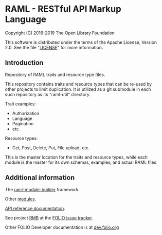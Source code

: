 # RAML - RESTful API Markup Language

Copyright (C) 2016-2019 The Open Library Foundation

This software is distributed under the terms of the Apache License,
Version 2.0. See the file "[LICENSE](LICENSE)" for more information.

## Introduction

Repository of RAML traits and resource type files.

This repository contains traits and resource types that can be re-used
by other projects to limit duplication. It is utilized as a git submodule
in each such repository as its "raml-util" directory.

Trait examples:

 - Authorization
 - Language
 - Pagination
 - etc.

Resource types:

 - Get, Post, Delete, Put, File upload, etc.

This is the master location for the traits and resource types, while each module is the master for its own schemas, examples, and actual RAML files.

## Additional information

The [raml-module-builder](https://github.com/folio-org/raml-module-builder) framework.

Other [modules](https://dev.folio.org/source-code/#server-side).

[API reference documentation](https://dev.folio.org/reference/api/).

See project [RMB](https://issues.folio.org/browse/RMB)
at the [FOLIO issue tracker](https://dev.folio.org/guidelines/issue-tracker).

Other FOLIO Developer documentation is at [dev.folio.org](https://dev.folio.org/)
